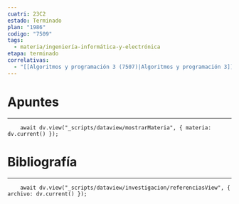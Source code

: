 ```yaml
---
cuatri: 23C2
estado: Terminado
plan: "1986"
codigo: "7509"
tags:
  - materia/ingeniería-informática-y-electrónica
etapa: terminado
correlativas:
  - "[[Algoritmos y programación 3 (7507)|Algoritmos y programación 3]]"
---
```

# Apuntes
---
```dataviewjs
	await dv.view("_scripts/dataview/mostrarMateria", { materia: dv.current() });
```

# Bibliografía
---
```dataviewjs
	await dv.view("_scripts/dataview/investigacion/referenciasView", { archivo: dv.current() });
```